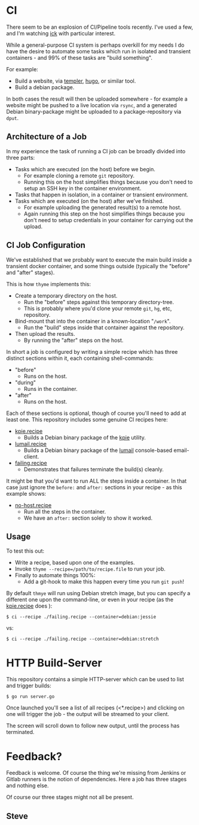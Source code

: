 # CI

There seem to be an explosion of CI/Pipeline tools recently.  I've used a few,
and I'm watching [ick](https://ick.liw.fi/) with particular interest.

While a general-purpose CI system is perhaps overkill for my needs I do
have the desire to automate some tasks which run in isolated and transient
containers - and 99% of these tasks are "build something".

For example:

* Build a website, via [templer](http://github.com/skx/templer), [hugo](https://gohugo.io/), or similar tool.
* Build a debian package.

In both cases the result will then be uploaded somewhere - for example a website might be pushed to a live location via `rsync`, and a generated Debian binary-package might be uploaded to a package-repository via `dput`.



## Architecture of a Job

In my experience the task of running a CI job can be broadly divided into three parts:

* Tasks which are executed (on the host) before we begin.
  * For example cloning a remote `git` repository.
  * Running this on the host simplifies things because you don't need to setup an SSH key in the container environment.
* Tasks that happen in isolation, in a container or transient environment.
* Tasks which are executed (on the host) after we've finished.
  * For example uploading the generated result(s) to a remote host.
  * Again running this step on the host simplifies things because you don't need to setup credentials in your container for carrying out the upload.


## CI Job Configuration

We've established that we probably want to execute the main build inside a
transient docker container, and some things outside (typically the "before"
and "after" stages).

This is how `thyme` implements this:

* Create a temporary directory on the host.
  * Run the "before" steps against this temporary directory-tree.
  * This is probably where you'd clone your remote `git`, `hg`, etc, repository.
* Bind-mount that into the container in a known-location "`/work`".
  * Run the "build" steps inside that container against the repository.
* Then upload the results.
  * By running the "after" steps on the host.

In short a job is configured by writing a simple recipe which has three
distinct sections within it, each containing shell-commands:

* "before"
  * Runs on the host.
* "during"
  * Runs in the container.
* "after"
  * Runs on the host.

Each of these sections is optional, though of course you'll need to add at least
one.  This repository includes some genuine CI recipes here:

* [kpie.recipe](kpie.recipe)
   * Builds a Debian binary package of the [kpie](https://github.com/skx/kpie) utility.
* [lumail.recipe](lumail.recipe)
   * Builds a Debian binary package of the [lumail](https://github.com/lumail/lumail) console-based email-client.
* [failing.recipe](failing.recipe)
   * Demonstrates that failures terminate the build(s) cleanly.

It might be that you'd want to run ALL the steps inside a container.  In that
case just ignore the `before:` and `after:` sections in your recipe - as this
example shows:

* [no-host.recipe](no-host.recipe)
   * Run all the steps in the container.
   * We have an `after:` section solely to show it worked.



## Usage

To test this out:

* Write a recipe, based upon one of the examples.
* Invoke `thyme --recipe=/path/to/recipe.file` to run your job.
* Finally to automate things 100%:
   * Add a git-hook to make this happen every time you run `git push`!

By default `thmye` will run using Debian stretch image, but you can specify
a different one upon the command-line, or even in your recipe (as
the [kpie.recipe](kpie.recipe) does ):

    $ ci --recipe ./failing.recipe --container=debian:jessie

vs:

    $ ci --recipe ./failing.recipe --container=debian:stretch




# HTTP Build-Server

This repository contains a simple HTTP-server which can be used to
list and trigger builds:

    $ go run server.go

Once launched you'll see a list of all recipes (<*.recipe>) and clicking
on one will trigger the job - the output will be streamed to your client.

The screen will scroll down to follow new output, until the process has
terminated.



# Feedback?

Feedback is welcome.  Of course the thing we're missing from Jenkins
or Gitlab runners is the notion of dependencies.  Here a job has three
stages and nothing else.

Of course our three stages might not all be present.

Steve
--
